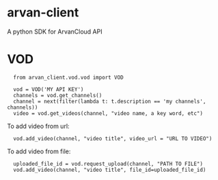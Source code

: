 # arvan-client
A python SDK for ArvanCloud API


# VOD
```
  from arvan_client.vod.vod import VOD
  
  vod = VOD('MY API KEY')
  channels = vod.get_channels()
  channel = next(filter(lambda t: t.description == 'my channels', channels))
  video = vod.get_videos(channel, "video name, a key word, etc")
```

To add video from url:
```
  vod.add_video(channel, "video title", video_url = "URL TO VIDEO")
```

To add video from file:
```
  uploaded_file_id = vod.request_upload(channel, "PATH TO FILE")
  vod.add_video(channel, "video title", file_id=uploaded_file_id)
```
